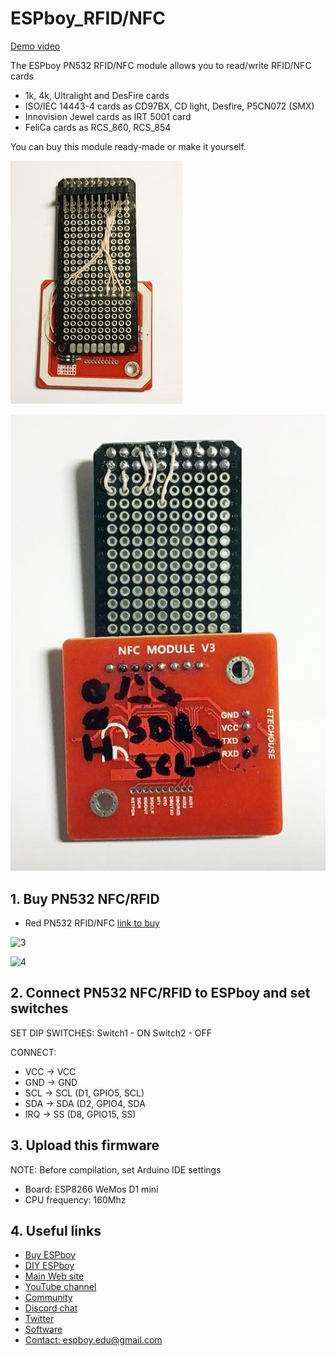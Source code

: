 # ESPboy_RFID/NFC

[Demo video](https://youtu.be/YB7mS0z7oJQ)

The ESPboy PN532 RFID/NFC module allows you to read/write RFID/NFC cards

- 1k, 4k, Ultralight and DesFire cards
- ISO/IEC 14443-4 cards as CD97BX, CD light, Desfire, P5CN072 (SMX)
- Innovision Jewel cards as IRT 5001 card
- FeliCa cards as RCS_860, RCS_854


You can buy this module ready-made or make it yourself.

![1](pics/IMG_1.jpg)

![2](pics/IMG_3.jpg)



## 1. Buy PN532 NFC/RFID

- Red PN532 RFID/NFC [link to buy](https://aliexpress.ru/wholesale?SearchText=PN532)

![3](pics/IMG_4.jpg)

![4](pics/IMG_5.jpg)



## 2. Connect PN532 NFC/RFID to ESPboy and set switches

SET DIP SWITCHES:
Switch1 - ON
Switch2 - OFF

CONNECT:
- VCC    ->  VCC
- GND    ->  GND
- SCL    ->  SCL (D1, GPIO5, SCL)
- SDA    ->  SDA (D2, GPIO4, SDA
- IRQ    ->  SS (D8, GPIO15, SS)


## 3. Upload this firmware

NOTE: Before compilation, set Arduino IDE settings

-  Board:  ESP8266 WeMos D1 mini
-  CPU frequency: 160Mhz

## 4. Useful links

- [Buy ESPboy](https://www.tindie.com/products/23910/)
- [DIY ESPboy](https://easyeda.com/ESPboy)
- [Main Web site](https://www.espboy.com)
- [YouTube channel](https://www.youtube.com/c/ESPboy)
- [Community](https://community.espboy.com)
- [Discord chat](https://discord.gg/kXfDQpX)
- [Twitter](https://twitter.com/ESPboy_edu)
- [Software](https://github.com/ESPboy-edu)
- [Contact: espboy.edu@gmail.com](mailto:espboy.edu@gmail.com)


